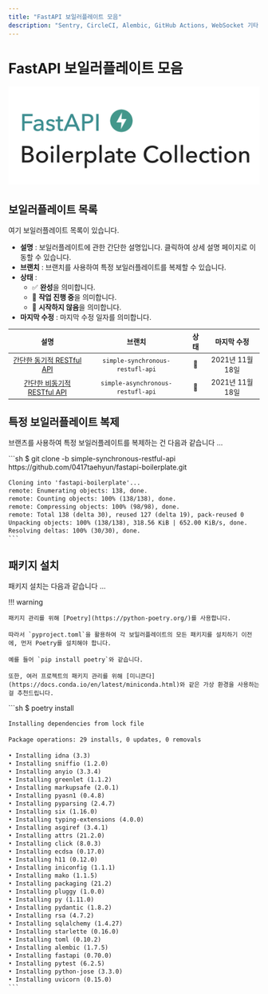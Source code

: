 ```yaml
---
title: "FastAPI 보일러플레이트 모음"
description: "Sentry, CircleCI, Alembic, GitHub Actions, WebSocket 기타 등등을 사용한 FastAPI 보일러플레이트 목록."
---
```


# FastAPI 보일러플레이트 모음

<a href="https://github.com/0417taehyun/fastapi-boilerplate" target="_blank"><img src="/images/background.png" /></a>

## 보일러플레이트 목록

여기 보일러플레이트 목록이 있습니다.

* **설명** : 보일러플레이트에 관한 간단한 설명입니다. 클릭하여 상세 설명 페이지로 이동할 수 있습니다.
* **브랜치** : 브랜치를 사용하여 특정 보일러플레이트를 복제할 수 있습니다.
* **상태** :
    * :white_check_mark: **완성**을 의미합니다.
    * :construction: **작업 진행 중**을 의미합니다.
    * :see_no_evil: **시작하지 않음**을 의미합니다.
* **마지막 수정** : 마지막 수정 일자를 의미합니다.

|설명|브랜치|상태|마지막 수정|
|:--------:|:-----:|:----:|:----------:|
|[간단한 동기적 RESTful API](simple-synchronous-restful-api.md)|`simple-synchronous-restufl-api`|:construction:|2021년 11월 18일|
|[간단한 비동기적 RESTful API](simple-asynchronous-restful-api.md)|`simple-asynchronous-restufl-api`|:construction:|2021년 11월 18일|

## 특정 보일러플레이트 복제

브랜츠를 사용하여 특정 보일러플레이트를 복제하는 건 다음과 같습니다 ...  

<div class="termy">
    ```sh
    $ git clone -b simple-synchronous-restful-api https://github.com/0417taehyun/fastapi-boilerplate.git

    Cloning into 'fastapi-boilerplate'...
    remote: Enumerating objects: 138, done.
    remote: Counting objects: 100% (138/138), done.
    remote: Compressing objects: 100% (98/98), done.
    remote: Total 138 (delta 30), reused 127 (delta 19), pack-reused 0
    Unpacking objects: 100% (138/138), 318.56 KiB | 652.00 KiB/s, done.
    Resolving deltas: 100% (30/30), done.
    ```
</div>

## 패키지 설치

패키지 설치는 다음과 같습니다 ...  

!!! warning

    패키지 관리를 위해 [Poetry](https://python-poetry.org/)를 사용합니다.  

    따라서 `pyproject.toml`을 활용하여 각 보일러플레이트의 모든 패키지를 설치하기 이전에, 먼저 Poetry를 설치해야 합니다.  

    예를 들어 `pip install poetry`와 같습니다.

    또한, 여러 프로젝트의 패키지 관리를 위해 [미니콘다](https://docs.conda.io/en/latest/miniconda.html)와 같은 가상 환경을 사용하는 걸 추천드립니다.


<div class="termy">
    ```sh
    $ poetry install

    Installing dependencies from lock file

    Package operations: 29 installs, 0 updates, 0 removals

    • Installing idna (3.3)
    • Installing sniffio (1.2.0)
    • Installing anyio (3.3.4)
    • Installing greenlet (1.1.2)
    • Installing markupsafe (2.0.1)
    • Installing pyasn1 (0.4.8)
    • Installing pyparsing (2.4.7)
    • Installing six (1.16.0)
    • Installing typing-extensions (4.0.0)
    • Installing asgiref (3.4.1)
    • Installing attrs (21.2.0)
    • Installing click (8.0.3)
    • Installing ecdsa (0.17.0)
    • Installing h11 (0.12.0)
    • Installing iniconfig (1.1.1)
    • Installing mako (1.1.5)
    • Installing packaging (21.2)
    • Installing pluggy (1.0.0)
    • Installing py (1.11.0)
    • Installing pydantic (1.8.2)
    • Installing rsa (4.7.2)
    • Installing sqlalchemy (1.4.27)
    • Installing starlette (0.16.0)
    • Installing toml (0.10.2)
    • Installing alembic (1.7.5)
    • Installing fastapi (0.70.0)
    • Installing pytest (6.2.5)
    • Installing python-jose (3.3.0)
    • Installing uvicorn (0.15.0)
    ```
</div>